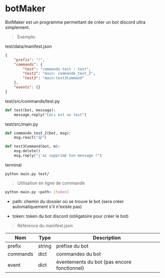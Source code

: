# botMaker

BotMaker est un programme permettant de créer un bot discord ultra simplement.

> Exemple:

test/data/manifest.json

```json
{
    "prefix": "!",
    "commands": {
        "test": "commands.test : test",
        "test2": "main: commande_test_2",
        "test3": "main:test3Command"
    },
    "events": {}
}
```

test/src/commands/test.py

```python
def test(bot, message):
    message.reply("Ceci est un test")
```

test/src/main.py

```python
def commande_test_2(bot, msg):
    msg.react("😃")

def test3Command(bot, m):
    msg.delete()
    msg.reply("j'ai supprimé ton message !")
```

terminal

```batch
python main.py test/
```

> Utilisation en ligne de commande

```bash
python main.py <path> [token]
```

- path: chemin du dossier où se trouve le bot (sera créer automatiquement s'il n'existe pas)

- token: token du bot discord (obligatoire pour créer le bot)

> Référence du manifest.json

|Nom|Type|Description|
|---|----|-----------|
|prefix|string|préfixe du bot|
|commands|dict|commandes du bot|
|event|dict|éventements du bot (pas encore fonctionnel)|

